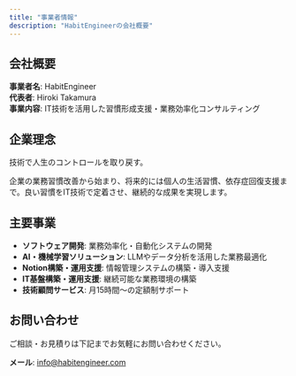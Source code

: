 ```yaml
---
title: "事業者情報"
description: "HabitEngineerの会社概要"
---
```


## 会社概要

**事業者名**: HabitEngineer  
**代表者**: Hiroki Takamura  
**事業内容**: IT技術を活用した習慣形成支援・業務効率化コンサルティング

## 企業理念

技術で人生のコントロールを取り戻す。

企業の業務習慣改善から始まり、将来的には個人の生活習慣、依存症回復支援まで。良い習慣をIT技術で定着させ、継続的な成果を実現します。

## 主要事業

- **ソフトウェア開発**: 業務効率化・自動化システムの開発
- **AI・機械学習ソリューション**: LLMやデータ分析を活用した業務最適化
- **Notion構築・運用支援**: 情報管理システムの構築・導入支援
- **IT基盤構築・運用支援**: 継続可能な業務環境の構築
- **技術顧問サービス**: 月15時間〜の定額制サポート

## お問い合わせ

ご相談・お見積りは下記までお気軽にお問い合わせください。

**メール**: info@habitengineer.com